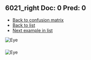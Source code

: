 ## 6021_right Doc: 0 Pred: 0
- [Back to confusion matrix](https://github.com/juliandewit/kaggle_retinopathy/blob/master/matrix.md)
- [Back to list](https://github.com/juliandewit/kaggle_retinopathy/blob/master/lists/00/list.md)
- [Next example in list](https://github.com/juliandewit/kaggle_retinopathy/blob/master/lists/00/60/6022_left.md)

![Eye](https://retinopaty.blob.core.windows.net/size1024/6021_right_0.jpeg)

### 

![Eye]()
